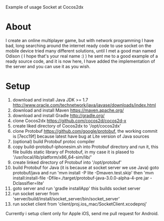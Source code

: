 Example of usage Socket at Cocos2dx

# About
I create an online multiplayer game, but with network programming I have bad, long searching around the internet ready code to use socket on the mobile device tried many different solutions, until I met a good man named Odison ( I hope that's your real name :) ) he sent me to a good example of a ready source code, and it is now here, I have added the implementation of the server and you can use it as you wish.

# Setup
1. download and install Java JDK >= 1.7 http://www.oracle.com/technetwork/java/javase/downloads/index.html
2. download and install Maven https://maven.apache.org/
3. download and install Gradle http://gradle.org/
4. clone Cocos2dx https://github.com/cocos2d/cocos2d-x
5. create liked directory of Cocos2dx to '/opt/cocos2dx'
6. clone Protobuf https://github.com/google/protobuf, the working commit is [7ecc19f] because latest have bug at Lite version of Java sources
7. (optional) build Protobuf protoc compiler
8. copy build-protobuf-iphonesim.sh into Protobuf directory and run it, this file builds static library of Protobuf, in my case it is plased to '/usr/local/lib/platform/x86_64-sim/lib/'
9. create linked directory of Protobuf into '/opt/protobuf' 
10. build Protobuf for Java (it is because at socket server we use Java) goto protobuf/java and run 'mvn install -P lite -Dmaven.test.skip' then 'mvn install:install-file -Dfile=./target/protobuf-java-3.0.0-alpha-4-pre.jar -Dclassifier=lite'
11. goto server and run 'gradle installApp' this builds socket server
12. run socket server from 'server/build/install/socket_server/bin/socket_server'
13. run socket client from 'client/proj.ios_mac/SocketClient.xcodeproj'

Currently i setup client only for Apple iOS, send me pull request for Android.
